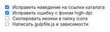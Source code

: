 - [x] Исправить наведение на ссылки каталога
- [x] Исправить ошибку с фоном high-dpi
- [ ] Скопировать иконки в папку icons
- [ ] Написать gulpfile.js и зависимости
